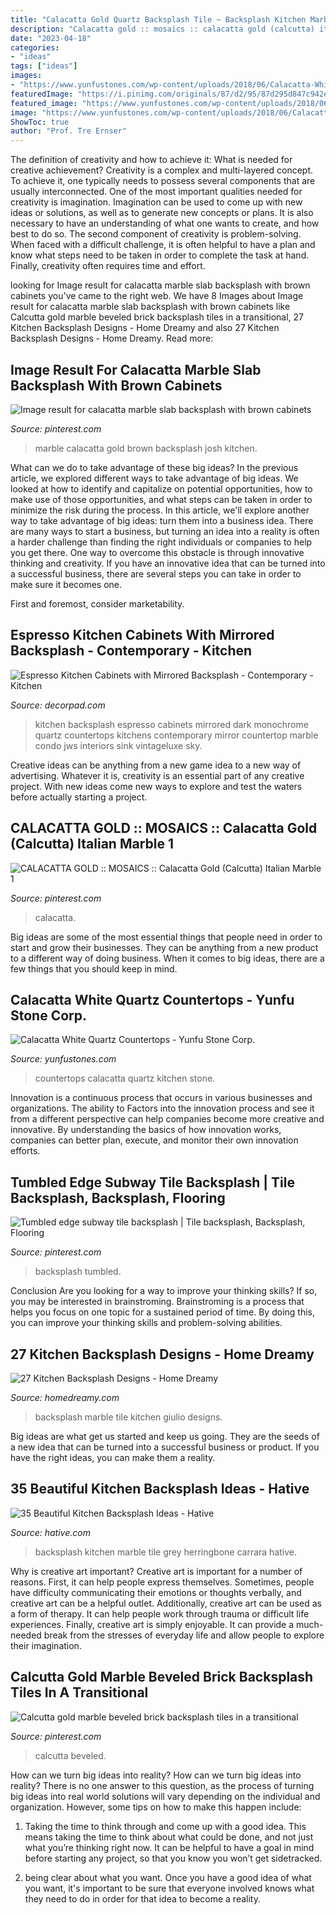 ```yaml
---
title: "Calacatta Gold Quartz Backsplash Tile ~ Backsplash Kitchen Marble Tile Grey Herringbone Carrara Hative"
description: "Calacatta gold :: mosaics :: calacatta gold (calcutta) italian marble 1"
date: "2023-04-18"
categories:
- "ideas"
tags: ["ideas"]
images:
- "https://www.yunfustones.com/wp-content/uploads/2018/06/Calacatta-White-Quartz-Countertops.jpg"
featuredImage: "https://i.pinimg.com/originals/87/d2/95/87d295d847c942e93c9c4aa09dca8058.jpg"
featured_image: "https://www.yunfustones.com/wp-content/uploads/2018/06/Calacatta-White-Quartz-Countertops.jpg"
image: "https://www.yunfustones.com/wp-content/uploads/2018/06/Calacatta-White-Quartz-Countertops.jpg"
ShowToc: true
author: "Prof. Tre Ernser"
---
```



The definition of creativity and how to achieve it: What is needed for creative achievement?
Creativity is a complex and multi-layered concept. To achieve it, one typically needs to possess several components that are usually interconnected. One of the most important qualities needed for creativity is imagination. Imagination can be used to come up with new ideas or solutions, as well as to generate new concepts or plans. It is also necessary to have an understanding of what one wants to create, and how best to do so. The second component of creativity is problem-solving. When faced with a difficult challenge, it is often helpful to have a plan and know what steps need to be taken in order to complete the task at hand. Finally, creativity often requires time and effort.

	

		
looking for Image result for calacatta marble slab backsplash with brown cabinets you've came to the right web. We have 8 Images about Image result for calacatta marble slab backsplash with brown cabinets like Calcutta gold marble beveled brick backsplash tiles in a transitional, 27 Kitchen Backsplash Designs - Home Dreamy and also 27 Kitchen Backsplash Designs - Home Dreamy. Read more:
		
    
## Image Result For Calacatta Marble Slab Backsplash With Brown Cabinets

<img loading=lazy src="https://i.pinimg.com/736x/92/e6/ab/92e6ab9c2851bc59aad4dab3ce00ffd9.jpg" onerror="this.onerror=null;this.src='https://tse3.mm.bing.net/th?id=OIP.DNqhCCea0BY00J7fIRh2agHaFj&amp;pid=15.1';" alt="Image result for calacatta marble slab backsplash with brown cabinets">

_Source: pinterest.com_

>marble calacatta gold brown backsplash josh kitchen. 

	

What can we do to take advantage of these big ideas?
In the previous article, we explored different ways to take advantage of big ideas. We looked at how to identify and capitalize on potential opportunities, how to make use of those opportunities, and what steps can be taken in order to minimize the risk during the process. In this article, we'll explore another way to take advantage of big ideas: turn them into a business idea.
There are many ways to start a business, but turning an idea into a reality is often a harder challenge than finding the right individuals or companies to help you get there. One way to overcome this obstacle is through innovative thinking and creativity. If you have an innovative idea that can be turned into a successful business, there are several steps you can take in order to make sure it becomes one. 

First and foremost, consider marketability.

    
## Espresso Kitchen Cabinets With Mirrored Backsplash - Contemporary - Kitchen

<img loading=lazy src="https://cdn.decorpad.com/photos/2015/07/17/u-shape-kitchen-espresso-cabinets-mirrored-backsplash-oval-sink.jpg" onerror="this.onerror=null;this.src='https://tse2.mm.bing.net/th?id=OIP.sV30pGJCPaJqJZKcYBIJqQHaGf&amp;pid=15.1';" alt="Espresso Kitchen Cabinets with Mirrored Backsplash - Contemporary - Kitchen">

_Source: decorpad.com_

>kitchen backsplash espresso cabinets mirrored dark monochrome quartz countertops kitchens contemporary mirror countertop marble condo jws interiors sink vintageluxe sky. 

	

Creative ideas can be anything from a new game idea to a new way of advertising. Whatever it is, creativity is an essential part of any creative project. With new ideas come new ways to explore and test the waters before actually starting a project.

    
## CALACATTA GOLD :: MOSAICS :: Calacatta Gold (Calcutta) Italian Marble 1

<img loading=lazy src="https://i.pinimg.com/736x/02/73/5f/02735f5f74b210620b0cac72b4e23a16.jpg" onerror="this.onerror=null;this.src='https://tse2.mm.bing.net/th?id=OIP.GlioZz1UId0S7eN6i4KrKgAAAA&amp;pid=15.1';" alt="CALACATTA GOLD :: MOSAICS :: Calacatta Gold (Calcutta) Italian Marble 1">

_Source: pinterest.com_

>calacatta. 

	

Big ideas are some of the most essential things that people need in order to start and grow their businesses. They can be anything from a new product to a different way of doing business. When it comes to big ideas, there are a few things that you should keep in mind. 

    
## Calacatta White Quartz Countertops - Yunfu Stone Corp.

<img loading=lazy src="https://www.yunfustones.com/wp-content/uploads/2018/06/Calacatta-White-Quartz-Countertops.jpg" onerror="this.onerror=null;this.src='https://tse3.mm.bing.net/th?id=OIP.tohxfHoLf800BY5G5pyIcgHaJ4&amp;pid=15.1';" alt="Calacatta White Quartz Countertops - Yunfu Stone Corp.">

_Source: yunfustones.com_

>countertops calacatta quartz kitchen stone. 

	

Innovation is a continuous process that occurs in various businesses and organizations. The ability to Factors into the innovation process and see it from a different perspective can help companies become more creative and innovative. By understanding the basics of how innovation works, companies can better plan, execute, and monitor their own innovation efforts.

    
## Tumbled Edge Subway Tile Backsplash | Tile Backsplash, Backsplash, Flooring

<img loading=lazy src="https://i.pinimg.com/originals/87/d2/95/87d295d847c942e93c9c4aa09dca8058.jpg" onerror="this.onerror=null;this.src='https://tse3.mm.bing.net/th?id=OIP.45SimS0--ale1zinG_oPkQHaJ4&amp;pid=15.1';" alt="Tumbled edge subway tile backsplash | Tile backsplash, Backsplash, Flooring">

_Source: pinterest.com_

>backsplash tumbled. 

	

Conclusion
Are you looking for a way to improve your thinking skills? If so, you may be interested in brainstroming. Brainstroming is a process that helps you focus on one topic for a sustained period of time. By doing this, you can improve your thinking skills and problem-solving abilities.

    
## 27 Kitchen Backsplash Designs - Home Dreamy

<img loading=lazy src="http://homedreamy.com/wp-content/uploads/2016/04/Marble-Tile-Backsplash-de-Giulio-Design.jpg" onerror="this.onerror=null;this.src='https://tse4.mm.bing.net/th?id=OIP.frP1okPv70dy_h5crNZe0QHaFW&amp;pid=15.1';" alt="27 Kitchen Backsplash Designs - Home Dreamy">

_Source: homedreamy.com_

>backsplash marble tile kitchen giulio designs. 

	

Big ideas are what get us started and keep us going. They are the seeds of a new idea that can be turned into a successful business or product. If you have the right ideas, you can make them a reality.

    
## 35 Beautiful Kitchen Backsplash Ideas - Hative

<img loading=lazy src="https://hative.com/wp-content/uploads/2016/05/kitchen-backsplash-ideas/22-kitchen-backsplash-ideas.jpg" onerror="this.onerror=null;this.src='https://tse2.mm.bing.net/th?id=OIP.XNH3lVI-gOjDedssV9XjLwHaLH&amp;pid=15.1';" alt="35 Beautiful Kitchen Backsplash Ideas - Hative">

_Source: hative.com_

>backsplash kitchen marble tile grey herringbone carrara hative. 

	

Why is creative art important?
Creative art is important for a number of reasons. First, it can help people express themselves. Sometimes, people have difficulty communicating their emotions or thoughts verbally, and creative art can be a helpful outlet. Additionally, creative art can be used as a form of therapy. It can help people work through trauma or difficult life experiences. Finally, creative art is simply enjoyable. It can provide a much-needed break from the stresses of everyday life and allow people to explore their imagination.

    
## Calcutta Gold Marble Beveled Brick Backsplash Tiles In A Transitional

<img loading=lazy src="https://i.pinimg.com/736x/35/54/77/3554771e9386d4c3b762a83312da61dd.jpg" onerror="this.onerror=null;this.src='https://tse2.mm.bing.net/th?id=OIP.ZwbYlWGqHOGgfyV9rki_MwHaLH&amp;pid=15.1';" alt="Calcutta gold marble beveled brick backsplash tiles in a transitional">

_Source: pinterest.com_

>calcutta beveled. 

	

How can we turn big ideas into reality?
How can we turn big ideas into reality? There is no one answer to this question, as the process of turning big ideas into real world solutions will vary depending on the individual and organization. However, some tips on how to make this happen include:
1) Taking the time to think through and come up with a good idea. This means taking the time to think about what could be done, and not just what you’re thinking right now. It can be helpful to have a goal in mind before starting any project, so that you know you won’t get sidetracked.

2) being clear about what you want. Once you have a good idea of what you want, it's important to be sure that everyone involved knows what they need to do in order for that idea to become a reality.

